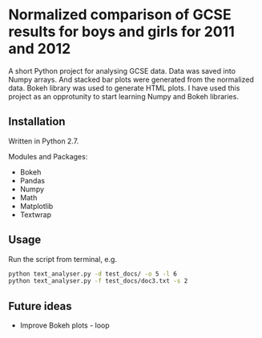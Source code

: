 # Normalized comparison of GCSE results for boys and girls for 2011 and 2012

A short Python project for analysing GCSE data. 
Data was saved into Numpy arrays. And stacked bar plots were generated from the normalized data. Bokeh library was used to generate HTML plots.
I have used this project as an opprotunity to start learning Numpy and Bokeh libraries.

## Installation

Written in Python 2.7. 

Modules and Packages:

* Bokeh
* Pandas
* Numpy
* Math
* Matplotlib
* Textwrap

## Usage

Run the script from terminal, e.g.

```bash
python text_analyser.py -d test_docs/ -o 5 -l 6
python text_analyser.py -f test_docs/doc3.txt -s 2
```

## Future ideas

* Improve Bokeh plots - loop
